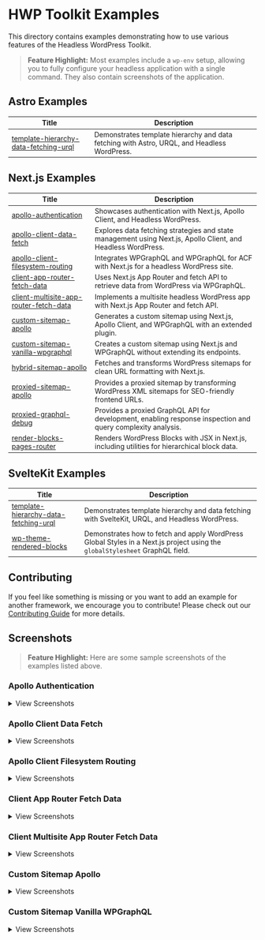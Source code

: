 # HWP Toolkit Examples

This directory contains examples demonstrating how to use various features of the Headless WordPress Toolkit.

> **Feature Highlight:** Most examples include a `wp-env` setup, allowing you to fully configure your headless application with a single command. They also contain screenshots of the application.

## Astro Examples

| Title                                                                                | Description                                                                                 |
| ------------------------------------------------------------------------------------ | ------------------------------------------------------------------------------------------- |
| [template-hierarchy-data-fetching-urql](astro/template-hierarchy-data-fetching-urql) | Demonstrates template hierarchy and data fetching with Astro, URQL, and Headless WordPress. |

## Next.js Examples

| Title                                                                                 | Description                                                                                                  |
| ------------------------------------------------------------------------------------- | ------------------------------------------------------------------------------------------------------------ |
| [apollo-authentication](next/apollo-authentication)                                   | Showcases authentication with Next.js, Apollo Client, and Headless WordPress.                                |
| [apollo-client-data-fetch](next/apollo-client-data-fetch)                             | Explores data fetching strategies and state management using Next.js, Apollo Client, and Headless WordPress. |
| [apollo-client-filesystem-routing](next/apollo-client-filesystem-routing)             | Integrates WPGraphQL and WPGraphQL for ACF with Next.js for a headless WordPress site.                       |
| [client-app-router-fetch-data](next/client-app-router-fetch-data)                     | Uses Next.js App Router and fetch API to retrieve data from WordPress via WPGraphQL.                         |
| [client-multisite-app-router-fetch-data](next/client-multisite-app-router-fetch-data) | Implements a multisite headless WordPress app with Next.js App Router and fetch API.                         |
| [custom-sitemap-apollo](next/custom-sitemap-apollo)                                   | Generates a custom sitemap using Next.js, Apollo Client, and WPGraphQL with an extended plugin.              |
| [custom-sitemap-vanilla-wpgraphql](next/custom-sitemap-vanilla-wpgraphql)             | Creates a custom sitemap using Next.js and WPGraphQL without extending its endpoints.                        |
| [hybrid-sitemap-apollo](next/hybrid-sitemap-apollo)                                   | Fetches and transforms WordPress sitemaps for clean URL formatting with Next.js.                             |
| [proxied-sitemap-apollo](next/proxied-sitemap-apollo)                                 | Provides a proxied sitemap by transforming WordPress XML sitemaps for SEO-friendly frontend URLs.            |
| [proxied-graphql-debug](next/proxied-graphql-debug)                                 | Provides a proxied GraphQL API for development, enabling response inspection and query complexity analysis.            |
| [render-blocks-pages-router](next/render-blocks-pages-router)                         | Renders WordPress Blocks with JSX in Next.js, including utilities for hierarchical block data.               |

## SvelteKit Examples

| Title                                                                                    | Description                                                                                                                  |
| ---------------------------------------------------------------------------------------- | ---------------------------------------------------------------------------------------------------------------------------- |
| [template-hierarchy-data-fetching-urql](sveltekit/template-hierarchy-data-fetching-urql) | Demonstrates template hierarchy and data fetching with SvelteKit, URQL, and Headless WordPress.                              |
| [wp-theme-rendered-blocks](next/wp-theme-rendered-blocks)                                | Demonstrates how to fetch and apply WordPress Global Styles in a Next.js project using the `globalStylesheet` GraphQL field. |

## Contributing

If you feel like something is missing or you want to add an example for another framework, we encourage you to contribute! Please check out our [Contributing Guide](https://github.com/wpengine/hwptoolkit/blob/main/CONTRIBUTING.md) for more details.

## Screenshots

> **Feature Highlight:** Here are some sample screenshots of the examples listed above.

### Apollo Authentication

<details>
    <summary>View Screenshots</summary>

![Enable Credentials Authentication](next/apollo-authentication/screenshots/enable-credentials-auth.png)

![Logged In View](next/apollo-authentication/screenshots/logged.png)

![Login Screen](next/apollo-authentication/screenshots/login.png)

</details>

### Apollo Client Data Fetch

<details>
    <summary>View Screenshots</summary>

![Homepage View](next/apollo-client-data-fetch/screenshots/home.png)
![Live Search Feature](next/apollo-client-data-fetch/screenshots/live-search.png)
![Load More Button](next/apollo-client-data-fetch/screenshots/load-more.png)
![New Comment Form](next/apollo-client-data-fetch/screenshots/new-comment.png)
![Post with Comments](next/apollo-client-data-fetch/screenshots/post-with-comments.png)
![Static Page Example](next/apollo-client-data-fetch/screenshots/static-page.png)

</details>

### Apollo Client Filesystem Routing

<details>
    <summary>View Screenshots</summary>

![Categories View](next/apollo-client-filesystem-routing/screenshots/categories.png)
![Category Page](next/apollo-client-filesystem-routing/screenshots/category.png)
![Homepage View](next/apollo-client-filesystem-routing/screenshots/home.png)
![Posts Overview](next/apollo-client-filesystem-routing/screenshots/posts.png)
![Single CPT Example](next/apollo-client-filesystem-routing/screenshots/single-cpt.png)
![Single Post View](next/apollo-client-filesystem-routing/screenshots/single-post.png)

</details>

### Client App Router Fetch Data

<details>
    <summary>View Screenshots</summary>

![Blog Comment Form Submitted](next/client-app-router-fetch-data/screenshots/blog-comment-form-submitted.png)
![Blog Comment Form](next/client-app-router-fetch-data/screenshots/blog-comment-form.png)
![Blog Comments](next/client-app-router-fetch-data/screenshots/blog-comments.png)
![Blog Listing Pagination](next/client-app-router-fetch-data/screenshots/blog-listing-pagination.png)
![Blog Listing](next/client-app-router-fetch-data/screenshots/blog-listing.png)
![Blog Single](next/client-app-router-fetch-data/screenshots/blog-single.png)
![CPT Event Listing](next/client-app-router-fetch-data/screenshots/cpt-event-listing.png)
![CPT Event Single](next/client-app-router-fetch-data/screenshots/cpt-event-single.png)

</details>

### Client Multisite App Router Fetch Data

<details>
    <summary>View Screenshots</summary>

![Blog Listing Pagination](next/client-multisite-app-router-fetch-data/screenshots/Blog_listing_pagination.png)
![Blog Listing](next/client-multisite-app-router-fetch-data/screenshots/Blog_listing.png)
![Catch All Second Site](next/client-multisite-app-router-fetch-data/screenshots/Catch_all_second_site.png)
![Catch All](next/client-multisite-app-router-fetch-data/screenshots/Catch_all.png)
![Comment Form](next/client-multisite-app-router-fetch-data/screenshots/Comment_form.png)
![Comments](next/client-multisite-app-router-fetch-data/screenshots/Comments.png)
![CPT Single](next/client-multisite-app-router-fetch-data/screenshots/Cpt_single.png)
![CPT](next/client-multisite-app-router-fetch-data/screenshots/cpt.png)
![Home](next/client-multisite-app-router-fetch-data/screenshots/Home.png)
![Single Blog](next/client-multisite-app-router-fetch-data/screenshots/Single_blog.png)

</details>

### Custom Sitemap Apollo

<details>
    <summary>View Screenshots</summary>

![Sitemap Category](next/custom-sitemap-apollo/screenshots/sitemap-category.png)
![Sitemap CPT](next/custom-sitemap-apollo/screenshots/sitemap-cpt.png)
![Sitemap CTT](next/custom-sitemap-apollo/screenshots/sitemap-ctt.png)
![Sitemap Index](next/custom-sitemap-apollo/screenshots/sitemap-index.png)
![Sitemap Page](next/custom-sitemap-apollo/screenshots/sitemap-page.png)
![Sitemap Post](next/custom-sitemap-apollo/screenshots/sitemap-post.png)
![Sitemap Tag](next/custom-sitemap-apollo/screenshots/sitemap-tag.png)
![Sitemap User](next/custom-sitemap-apollo/screenshots/sitemap-user.png)

</details>

### Custom Sitemap Vanilla WPGraphQL

<details>
    <summary>View Screenshots</summary>

![Sitemap Category](next/custom-sitemap-vanilla-wpgraphql/screenshots/sitemap-category.png)

![Sitemap CPT](next/custom-sitemap-vanilla-wpgraphql/screenshots/sitemap-cpt.png)

![Sitemap Index](next/custom-sitemap-vanilla-wpgraphql/screenshots/sitemap-index.png)

![Sitemap Page](next/custom-sitemap-vanilla-wpgraphql/screenshots/sitemap-page.png)

![Sitemap Post](next/custom-sitemap-vanilla-wpgraphql/screenshots/sitemap-post.png)

![Sitemap Tag](next/custom-sitemap-vanilla-wpgraphql/screenshots/sitemap-tag.png)

</details>
